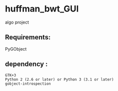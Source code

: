# huffman_bwt_GUI
algo project 

## Requirements: 
PyGObject

## dependency :

    GTK+3
    Python 2 (2.6 or later) or Python 3 (3.1 or later)
    gobject-introspection

